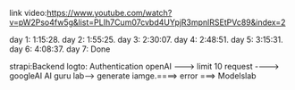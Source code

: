 link video:https://www.youtube.com/watch?v=pW2Pso4fw5g&list=PLIh7Cum07cvbd4UYpjR3mpnlRSEtPVc89&index=2

day 1:   1:15:28.
day 2:   1:55:25.
day 3:   2:30:07.
day 4:   2:48:51.
day 5:   3:15:31.
day 6:   4:08:37.
day 7:   Done


strapi:Backend
logto: Authentication
openAI ---> limit 10 request ----> googleAI
AI guru lab--> generate iamge.====> error ===> Modelslab

